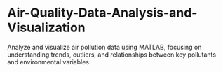 # Air-Quality-Data-Analysis-and-Visualization
Analyze and visualize air pollution data using MATLAB, focusing on understanding trends, outliers, and relationships between key pollutants and environmental variables.
